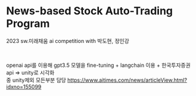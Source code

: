 # News-based Stock Auto-Trading Program
2023 sw.미래채움 ai competition with 박도현, 정인강

<br>

openai api를 이용해 gpt3.5 모델을 fine-tuning + langchain 이용 + 한국투자증권 api => unity로 시각화
<br>
중 unity제외 모든부분 담당
<https://www.aitimes.com/news/articleView.html?idxno=155099>
